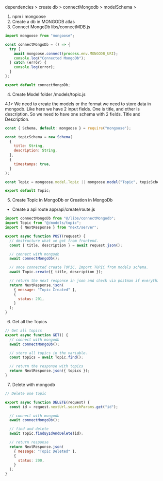 dependencies > create db > connectMongodb > modelSchema >

1. npm i mongoose
2. Create a db in MONGODB atlas
3. Connect MongoDb
   libs/connectMDB.js

```js
import mongoose from "mongoose";

const connectMongoDb = () => {
  try {
    await mongoose.connect(process.env.MONGODB_URI);
    console.log("Connected MongoDb");
  } catch (error) {
    console.log(error);
  }
};

export default connectMongoDb;
```

4. Create Model folder
   /models/topic.js

4.1> We need to create the models or the format we need to store data in mongodb. Like here we have 2 input fields. One is title, and other is description. So we need to have one schema with 2 fields. Title and Description.

```js
const { Schema, default: mongoose } = require("mongoose");

const topicSchema = new Schema(
  {
    title: String,
    description: String,
  },
  {
    timestamps: true,
  }
);

const Topic = mongoose.model.Topic || mongoose.model("Topic", topicSchema);

export default Topic;
```

5. Create Topic in MongoDb or Creation in MongoDb

- Create a api route
  app/api/create/route.js

<!-- TO CHECK WITH POSTMAN -->

```js
import connectMongoDb from "@/libs/connectMongodb";
import Topic from "@/models/topic";
import { NextResponse } from "next/server";

export async function POST(request) {
  // destructure what we got from frontend.
  const { title, description } = await request.json();

  // connect with mongodb
  await connectMongoDb();

  // once connected create TOPIC. Import TOPIC from models schema.
  await Topic.create({ title, description });

  // return the next response in json and check via postman if everything is working
  return NextResponse.json(
    { message: "Topic Created" },
    {
      status: 201,
    }
  );
}
```

6. Get all the Topics
<!-- TO CHECK WITH POSTMAN -->

```js
// Get all topics
export async function GET() {
  // connect with mongodb
  await connectMongoDb();

  // store all topics in the variable.
  const topics = await Topic.find();

  // return the response with topics
  return NextResponse.json({ topics });
}
```

7. Delete with mongodb

```js
// Delete one topic

export async function DELETE(request) {
  const id = request.nextUrl.searchParams.get("id");

  // connect with mongodb
  await connectMongoDb();

  // find and delete
  await Topic.findByIdAndDelete(id);

  // return response
  return NextResponse.json(
    { message: "Topic Deleted" },
    {
      status: 200,
    }
  );
}
```
